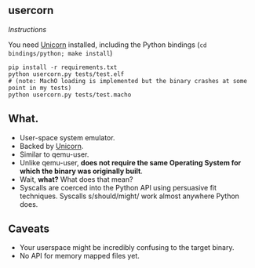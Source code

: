 usercorn
----

*Instructions*

You need [Unicorn](http://www.unicorn-engine.org/) installed, including the Python bindings (`cd bindings/python; make install`)

    pip install -r requirements.txt
    python usercorn.py tests/test.elf
    # (note: MachO loading is implemented but the binary crashes at some point in my tests)
    python usercorn.py tests/test.macho

What.
----

- User-space system emulator.
- Backed by [Unicorn](http://www.unicorn-engine.org/).
- Similar to qemu-user.
- Unlike qemu-user, __does not require the same Operating System for which the binary was originally built__.
- Wait, __what?__ What does that mean?
- Syscalls are coerced into the Python API using persuasive fit techniques. Syscalls s/should/might/ work almost anywhere Python does.

Caveats
----

- Your userspace might be incredibly confusing to the target binary.
- No API for memory mapped files yet.
